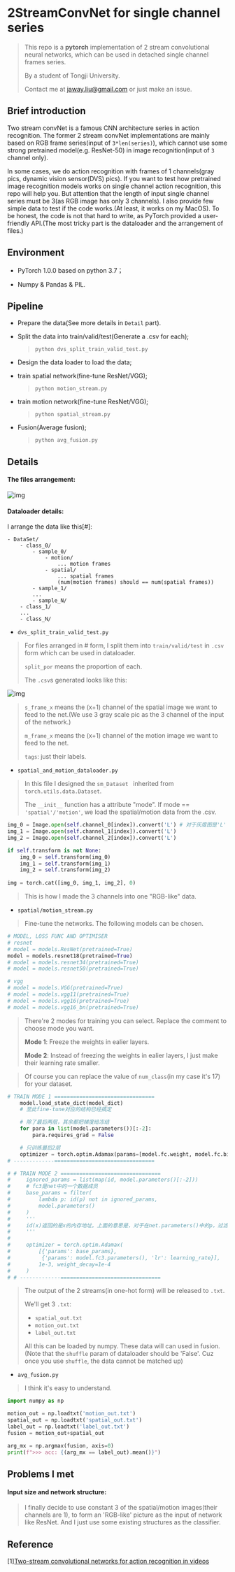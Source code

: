 # 2StreamConvNet for single channel series

> This repo is a **pytorch** implementation of 2 stream convolutional neural networks, which can be used in detached single channel frames series.
>
> By a student of Tongji University.
>
> Contact me at jaway.liu@gmail.com or just make an issue.

## Brief introduction

Two stream convNet is a famous CNN architecture series in action recognition. The former 2 stream convNet implementations are mainly based on RGB frame series(input of `3*len(series)`), which cannot use some strong pretrained model(e.g. ResNet-50) in image recognition(input of `3` channel only).

In some cases, we do action recognition with frames of 1 channels(gray pics, dynamic vision sensor(DVS) pics). If you want to test how pretrained image recognition models works on single channel action recognition, this repo will help you. But attention that the length of input single channel series must be 3(as RGB image has only 3 channels). I also provide few simple data to test if the code works.(At least, it works on my MacOS). To be honest, the code is not that hard to write, as PyTorch provided a user-friendly API.(The most tricky part is the dataloader and the arrangement of files.)

## Environment

- PyTorch 1.0.0 based on python 3.7；

- Numpy & Pandas & PIL.


## Pipeline

- Prepare the data(See more details in `Detail` part).

- Split the data into train/valid/test(Generate a .csv for each);

  > `python dvs_split_train_valid_test.py`

- Design the data loader to load the data;

- train spatial network(fine-tune ResNet/VGG);

  > `python motion_stream.py`

- train motion network(fine-tune ResNet/VGG);

  > ``python spatial_stream.py``

- Fusion(Average fusion);

  > `python avg_fusion.py`

## Details

#### The files arrangement:

![img](https://s2.ax1x.com/2019/01/20/kCTLqS.png)

#### Dataloader details:

I arrange the data like this[#]:

```
- DataSet/
	- class_0/
		- sample_0/
			- motion/
				... motion frames
			- spatial/
				... spatial frames
				(num(motion frames) should == num(spatial frames))
		- sample_1/
		...
		- sample_N/
	- class_1/
	...
	- class_N/
```

- `dvs_split_train_valid_test.py`

> For files arranged in # form, I split them into `train/valid/test` in `.csv` form which can be used in dataloader.
>
> `split_por` means the proportion of each.
>
> The `.csv`s generated looks like this:

![img](https://s2.ax1x.com/2019/01/20/kC7AZF.png)

> `s_frame_x` means the (x+1) channel of the spatial image we want to feed to the net.(We use 3 gray scale pic as the 3 channel of the input of the network.)
>
> `m_frame_x` means the (x+1) channel of the motion image we want to feed to the net.
>
> `tags`: just their labels.

- `spatial_and_motion_dataloader.py`

> In this file I designed the `sm_Dataset ` inherited from `torch.utils.data.Dataset`.
>
> The `__init__` function has a attribute "mode". If mode == `'spatial'/'motion'`, we load the spatial/motion data from the .csv. 

```python
img_0 = Image.open(self.channel_0[index]).convert('L') # 对于灰度图是'L'
img_1 = Image.open(self.channel_1[index]).convert('L')
img_2 = Image.open(self.channel_2[index]).convert('L')

if self.transform is not None:
    img_0 = self.transform(img_0)
    img_1 = self.transform(img_1)
    img_2 = self.transform(img_2)
    
img = torch.cat([img_0, img_1, img_2], 0)
```

> This is how I made the 3 channels into one "RGB-like" data.

- `spatial/motion_stream.py`

> Fine-tune the networks. The following models can be chosen.

```python
# MODEL, LOSS FUNC AND OPTIMISER
# resnet
# model = models.ResNet(pretrained=True)
model = models.resnet18(pretrained=True)
# model = models.resnet34(pretrained=True)
# model = models.resnet50(pretrained=True)

# vgg
# model = models.VGG(pretrained=True)
# model = models.vgg11(pretrained=True)
# model = models.vgg16(pretrained=True)
# model = models.vgg16_bn(pretrained=True)
```

> There're 2 modes for training you can select. Replace the comment to choose mode you want.
>
> **Mode 1**: Freeze the weights in ealier layers.
>
> **Mode 2**: Instead of freezing the weights in ealier layers, I just make their learning rate smaller.

> Of course you can replace the value of `num_class`(in my case it's 17) for your dataset.

```python
# TRAIN MODE 1 ================================
    model.load_state_dict(model_dict)
    # 至此fine-tune对应的结构已经搞定

    # 除了最后两层，其余都把梯度给冻结
    for para in list(model.parameters())[:-2]:
        para.requires_grad = False

    # 只训练最后2层
    optimizer = torch.optim.Adamax(params=[model.fc.weight, model.fc.bias], lr=learning_rate, weight_decay=1e-4)
# -------------================================

# # TRAIN MODE 2 ================================
#     ignored_params = list(map(id, model.parameters()[:-2]))
#     # fc3是net中的一个数据成员
#     base_params = filter(
#         lambda p: id(p) not in ignored_params,
#         model.parameters()
#     )
#     '''
#     id(x)返回的是x的内存地址。上面的意思是，对于在net.parameters()中的p，过滤掉'id(p) not in ignored_params'中的p。
#     '''
#
#     optimizer = torch.optim.Adamax(
#         [{'params': base_params},
#          {'params': model.fc3.parameters(), 'lr': learning_rate}],
#         1e-3, weight_decay=1e-4
#     )
# # -------------================================
```

> The output of the 2 streams(in one-hot form) will be released to `.txt`.
>
> We'll get 3 `.txt`:
>
> - `spatial_out.txt`
> - `motion_out.txt`
> - `label_out.txt`
>
> All this can be loaded by numpy. These data will can used in fusion. (Note that the `shuffle` param of dataloader should be 'False'. Cuz once you use `shuffle`, the data cannot be matched up)

- `avg_fusion.py`

> I think it's easy to understand.

```python
import numpy as np

motion_out = np.loadtxt('motion_out.txt')
spatial_out = np.loadtxt('spatial_out.txt')
label_out = np.loadtxt('label_out.txt')
fusion = motion_out+spatial_out

arg_mx = np.argmax(fusion, axis=0)
print(f">>> acc: {(arg_mx == label_out).mean()}")
```

## Problems I met

#### Input size and network structure:

> I finally decide to use constant 3 of the spatial/motion images(their channels are 1), to form an 'RGB-like' picture as the input of network like ResNet. And I just use some existing structures as the classifier.

## Reference

\[1\][Two-stream convolutional networks for action recognition in videos](http://papers.nips.cc/paper/5353-two-stream-convolutional) 
